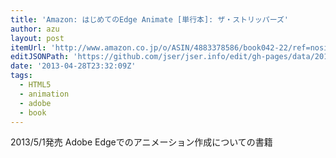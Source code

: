 ```yaml
---
title: 'Amazon: はじめてのEdge Animate [単行本]: ザ・ストリッパーズ'
author: azu
layout: post
itemUrl: 'http://www.amazon.co.jp/o/ASIN/4883378586/book042-22/ref=nosim'
editJSONPath: 'https://github.com/jser/jser.info/edit/gh-pages/data/2013/04/index.json'
date: '2013-04-28T23:32:09Z'
tags:
  - HTML5
  - animation
  - adobe
  - book
---
```

2013/5/1発売
Adobe Edgeでのアニメーション作成についての書籍
